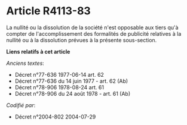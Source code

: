 # Article R4113-83

La nullité ou la dissolution de la société n'est opposable aux tiers qu'à compter de l'accomplissement des formalités de
publicité relatives à la nullité ou à la dissolution prévues à la présente sous-section.

**Liens relatifs à cet article**

_Anciens textes_:

  - Décret n°77-636 1977-06-14 art. 62
  - Décret n°77-636 du 14 juin 1977 - art. 62 (Ab)
  - Décret n°78-906 1978-08-24 art. 61
  - Décret n°78-906 du 24 août 1978 - art. 61 (Ab)

_Codifié par_:

  - Décret n°2004-802 2004-07-29
